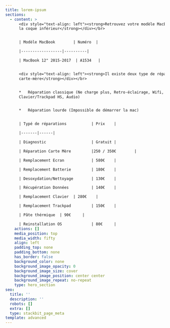 ```yaml
---
title: lorem-ipsum
sections:
  - content: >
      <div style="text-align: left"><strong>Retrouvez votre modèle MacBook sur
      la coque inférieur</strong></div></br>


      | Modèle MacBook        | Numéro  |

      |------------------|----------|

      | MacBook 12" 2015-2017  | A1534   |


      <div style="text-align: left"><strong>Il existe deux type de réparations
      carte-mère</strong></div></br>


      *   Réparation classique (Ne charge plus, Retro-éclairage, Wifi,
      Clavier/Trackpad HS, Audio)


      *   Réparation lourde (Impossible de démarrer la mac)


      | Typé de réparations           | Prix    |

      |-------|------|

      | Diagnostic                    | Gratuit |

      | Réparation Carte Mère         |250 / 350€        |

      | Remplacement Ecran            | 580€    |

      | Remplacement Batterie         | 180€    |

      | Desoxydation/Nettoyage        | 130€    |

      | Récupération Données          | 140€    |

      | Remplacement Clavier  | 280€    |

      | Remplacement Trackpad         | 150€    |

      | Pâte thérmique  | 90€     |

      | Reinstallation OS             | 80€     |
    actions: []
    media_position: top
    media_width: fifty
    align: left
    padding_top: none
    padding_bottom: none
    has_border: false
    background_color: none
    background_image_opacity: 0
    background_image_size: cover
    background_image_position: center center
    background_image_repeat: no-repeat
    type: hero_section
seo:
  title: ''
  description: ''
  robots: []
  extra: []
  type: stackbit_page_meta
template: advanced
---
```

